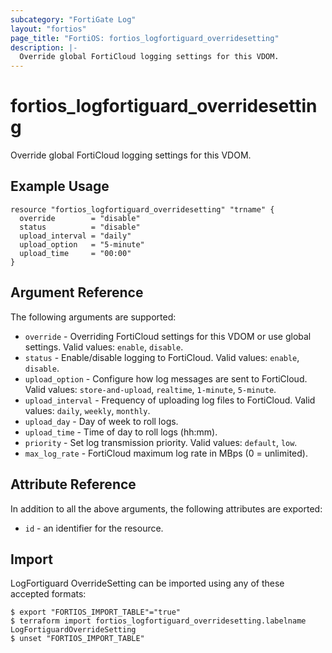 ```yaml
---
subcategory: "FortiGate Log"
layout: "fortios"
page_title: "FortiOS: fortios_logfortiguard_overridesetting"
description: |-
  Override global FortiCloud logging settings for this VDOM.
---
```


# fortios_logfortiguard_overridesetting
Override global FortiCloud logging settings for this VDOM.

## Example Usage

```hcl
resource "fortios_logfortiguard_overridesetting" "trname" {
  override        = "disable"
  status          = "disable"
  upload_interval = "daily"
  upload_option   = "5-minute"
  upload_time     = "00:00"
}
```

## Argument Reference

The following arguments are supported:

* `override` - Overriding FortiCloud settings for this VDOM or use global settings. Valid values: `enable`, `disable`.
* `status` - Enable/disable logging to FortiCloud. Valid values: `enable`, `disable`.
* `upload_option` - Configure how log messages are sent to FortiCloud. Valid values: `store-and-upload`, `realtime`, `1-minute`, `5-minute`.
* `upload_interval` - Frequency of uploading log files to FortiCloud. Valid values: `daily`, `weekly`, `monthly`.
* `upload_day` - Day of week to roll logs.
* `upload_time` - Time of day to roll logs (hh:mm).
* `priority` - Set log transmission priority. Valid values: `default`, `low`.
* `max_log_rate` - FortiCloud maximum log rate in MBps (0 = unlimited).


## Attribute Reference

In addition to all the above arguments, the following attributes are exported:
* `id` - an identifier for the resource.

## Import

LogFortiguard OverrideSetting can be imported using any of these accepted formats:
```
$ export "FORTIOS_IMPORT_TABLE"="true"
$ terraform import fortios_logfortiguard_overridesetting.labelname LogFortiguardOverrideSetting
$ unset "FORTIOS_IMPORT_TABLE"
```
